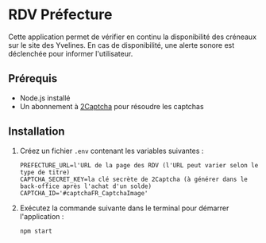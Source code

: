 # RDV Préfecture

Cette application permet de vérifier en continu la disponibilité des créneaux sur le site des Yvelines. En cas de disponibilité, une alerte sonore est déclenchée pour informer l'utilisateur.

## Prérequis

- Node.js installé
- Un abonnement à [2Captcha](https://2captcha.com/enterpage) pour résoudre les captchas

## Installation

1. Créez un fichier `.env` contenant les variables suivantes :

    ```dotenv
    PREFECTURE_URL=l'URL de la page des RDV (l'URL peut varier selon le type de titre)
    CAPTCHA_SECRET_KEY=la clé secrète de 2Captcha (à générer dans le back-office après l'achat d'un solde)
    CAPTCHA_ID='#captchaFR_CaptchaImage'
    ```

2. Exécutez la commande suivante dans le terminal pour démarrer l'application :

    ```sh
    npm start
    ```
